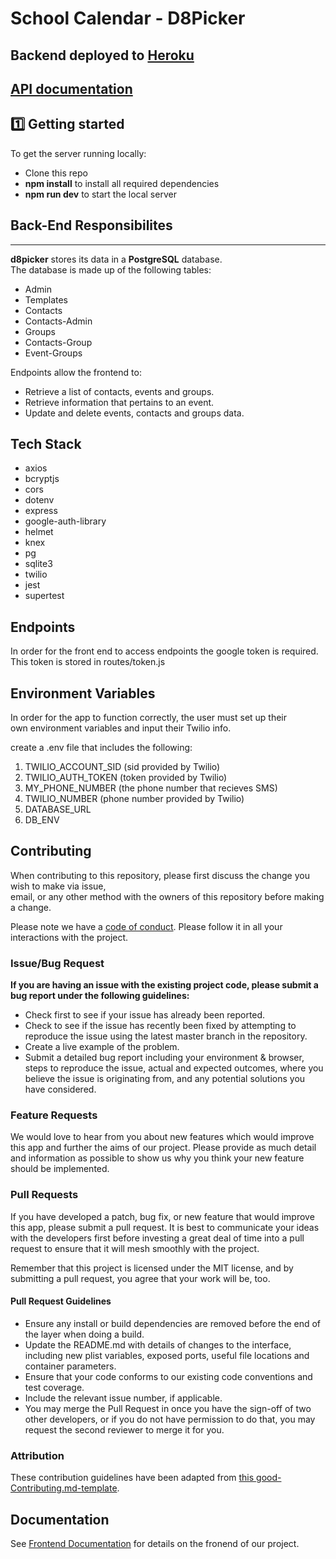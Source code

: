 
# School Calendar - D8Picker

## Backend deployed to [Heroku](https://d8picker-be.herokuapp.com/)  

## [API documentation](https://documenter.getpostman.com/view/11813969/Szzq4EoV?version=latest)



## 1️⃣ Getting started

To get the server running locally:

- Clone this repo
- **npm install** to install all required dependencies
- **npm run dev** to start the local server

## Back-End Responsibilites

---

**d8picker** stores its data in a **PostgreSQL** database.  
The database is made up of the following tables:

- Admin
- Templates
- Contacts
- Contacts-Admin
- Groups
- Contacts-Group
- Event-Groups

Endpoints allow the frontend to:

- Retrieve a list of contacts, events and groups.
- Retrieve information that pertains to an event.
- Update and delete events, contacts and groups data.

## Tech Stack

- axios
- bcryptjs
- cors
- dotenv
- express
- google-auth-library
- helmet
- knex
- pg
- sqlite3
- twilio
- jest
- supertest

## Endpoints

In order for the front end to access endpoints the google token is required.  
This token is stored in routes/token.js

## Environment Variables

In order for the app to function correctly, the user must set up their   
own environment variables and input their Twilio info.

create a .env file that includes the following:

1. TWILIO_ACCOUNT_SID (sid provided by Twilio)
2. TWILIO_AUTH_TOKEN (token provided by Twilio)
3. MY_PHONE_NUMBER (the phone number that recieves SMS)
4. TWILIO_NUMBER (phone number provided by Twilio)
5. DATABASE_URL
6. DB_ENV

## Contributing

When contributing to this repository, please first discuss the change you wish to make via issue,   
email, or any other method with the owners of this repository before making a change.

Please note we have a [code of conduct](./code_of_conduct.md). Please follow it in all your interactions with the project.

### Issue/Bug Request

**If you are having an issue with the existing project code, please submit a bug report under the following guidelines:**

- Check first to see if your issue has already been reported.
- Check to see if the issue has recently been fixed by attempting to reproduce the issue using the latest master branch in the repository.
- Create a live example of the problem.
- Submit a detailed bug report including your environment & browser, steps to reproduce the issue, actual and expected outcomes, where you believe the issue is originating from, and any potential solutions you have considered.

### Feature Requests

We would love to hear from you about new features which would improve this app and further the aims of our project. Please provide as much detail and information as possible to show us why you think your new feature should be implemented.

### Pull Requests

If you have developed a patch, bug fix, or new feature that would improve this app, please submit a pull request. It is best to communicate your ideas with the developers first before investing a great deal of time into a pull request to ensure that it will mesh smoothly with the project.

Remember that this project is licensed under the MIT license, and by submitting a pull request, you agree that your work will be, too.

#### Pull Request Guidelines

- Ensure any install or build dependencies are removed before the end of the layer when doing a build.
- Update the README.md with details of changes to the interface, including new plist variables, exposed ports, useful file locations and container parameters.
- Ensure that your code conforms to our existing code conventions and test coverage.
- Include the relevant issue number, if applicable.
- You may merge the Pull Request in once you have the sign-off of two other developers, or if you do not have permission to do that, you may request the second reviewer to merge it for you.

### Attribution

These contribution guidelines have been adapted from [this good-Contributing.md-template](https://gist.github.com/PurpleBooth/b24679402957c63ec426).

## Documentation

See [Frontend Documentation](https://github.com/kp1129/d8picker-fe/blob/master/README.md) for details on the fronend of our project.

